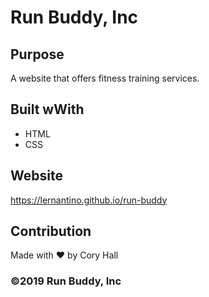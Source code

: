 # Run Buddy, Inc

## Purpose
A website that offers fitness training services.

## Built wWith
* HTML
* CSS

## Website
https://lernantino.github.io/run-buddy

## Contribution
Made with :heart: by Cory Hall

### ©️2019 Run Buddy, Inc
